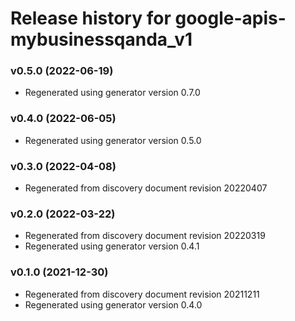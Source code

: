 # Release history for google-apis-mybusinessqanda_v1

### v0.5.0 (2022-06-19)

* Regenerated using generator version 0.7.0

### v0.4.0 (2022-06-05)

* Regenerated using generator version 0.5.0

### v0.3.0 (2022-04-08)

* Regenerated from discovery document revision 20220407

### v0.2.0 (2022-03-22)

* Regenerated from discovery document revision 20220319
* Regenerated using generator version 0.4.1

### v0.1.0 (2021-12-30)

* Regenerated from discovery document revision 20211211
* Regenerated using generator version 0.4.0

